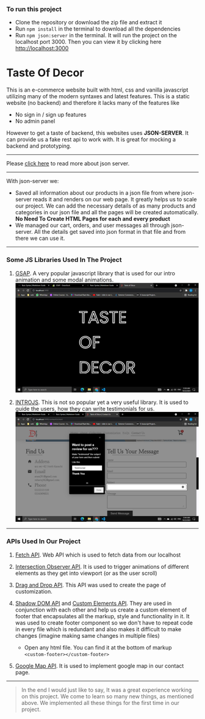 ### To run this project

- Clone the repository or download the zip file and extract it
- Run `npm install` in the terminal to download all the dependencies
- Run `npm json:server` in the terminal. It will run the project on the localhost port 3000. Then you can view it by clicking here [http://localhost:3000](http://localhost:3000)

# Taste Of Decor

This is an e-commerce website built with html, css and vanilla javascript utilizing many of the modern syntaxes and latest features. This is a static website (no backend) and therefore it lacks many of the features like

- No sign in / sign up features
- No admin panel

However to get a taste of backend, this websites uses **JSON-SERVER**. It can provide us a fake rest api to work with. It is great for mocking a backend and prototyping.

---

Please [click here](https://www.npmjs.com/package/json-server) to read more about json server.

---

With json-server we:

- Saved all information about our products in a json file from where json-server reads it and renders on our web page. It greatly helps us to scale our project. We can add the necessary details of as many products and categories in our json file and all the pages will be created automatically. **No Need To Create HTML Pages for each and every product**
- We managed our cart, orders, and user messages all through json-server. All the details get saved into json format in that file and from there we can use it.

---

### Some JS Libraries Used In The Project

1. [GSAP](https://greensock.com/gsap/). A very popular javascript library that is used for our intro animation and some modal animations.
   ![Intro Of Our Website](./public/assets/readme/gsap.png)

2. [INTROJS](https://introjs.com/). This is not so popular yet a very useful library. It is used to guide the users, how they can write testimonials for us.
   ![IntroJs guiding how to write testimonial for us](./public/assets/readme/introjs.png)

---

### APIs Used In Our Project

1. [Fetch API](https://developer.mozilla.org/en-US/docs/Web/API/Fetch_API/Using_Fetch). Web API which is used to fetch data from our localhost

2. [Intersection Observer API](https://developer.mozilla.org/en-US/docs/Web/API/Intersection_Observer_API). It is used to trigger animations of different elements as they get into viewport (or as the user scroll)

3. [Drag and Drop API](https://developer.mozilla.org/en-US/docs/Web/API/HTML_Drag_and_Drop_API). This API was used to create the page of customization.

4. [Shadow DOM API](https://developer.mozilla.org/en-US/docs/Web/Web_Components/Using_shadow_DOM) and [Custom Elements API](https://developer.mozilla.org/en-US/docs/Web/Web_Components/Using_custom_elements). They are used in conjunction with each other and help us create a custom element of footer that encapsulates all the markup, style and functionality in it. It was used to create footer component so we don't have to repeat code in every file which is redundant and also makes it difficult to make changes (imagine making same changes in multiple files)

   - Open any html file. You can find it at the bottom of markup <br> `<custom-footer></custom-footer>`

5. [Google Map API](https://developers.google.com/maps). It is used to implement google map in our contact page.

---

> In the end I would just like to say, It was a great experience working on this project. We come to learn so many new things, as mentioned above. We implemented all these things for the first time in our project.
